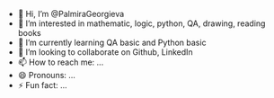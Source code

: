 - 👋 Hi, I’m @PalmiraGeorgieva
- 👀 I’m interested in mathematic, logic, python, QA, drawing, reading books
- 🌱 I’m currently learning QA basic and Python basic
- 💞️ I’m looking to collaborate on Github, LinkedIn
- 📫 How to reach me: ...
- 😄 Pronouns: ...
- ⚡ Fun fact: ...

<!---
PalmiraGeorgieva/PalmiraGeorgieva is a ✨ special ✨ repository because its `README.md` (this file) appears on your GitHub profile.
You can click the Preview link to take a look at your changes.
--->
